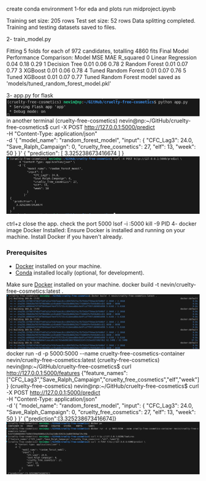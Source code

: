 create conda environment
1-for eda and plots run midproject.ipynb

Training set size: 205 rows
Test set size: 52 rows
Data splitting completed. Training and testing datasets saved to files.

2- train_model.py 

Fitting 5 folds for each of 972 candidates, totalling 4860 fits
Final Model Performance Comparison:
                 Model   MSE   MAE  R_squared
0    Linear Regression  0.04  0.18       0.29
1        Decision Tree  0.01  0.06       0.78
2        Random Forest  0.01  0.07       0.77
3              XGBoost  0.01  0.06       0.78
4  Tuned Random Forest  0.01  0.07       0.76
5        Tuned XGBoost  0.01  0.07       0.77
Tuned Random Forest model saved as 'models/tuned_random_forest_model.pkl'

3- app.py for flask 
![alt text](image-17.png)
in another terminal 
(cruelty-free-cosmetics) nevin@np:~/GitHub/cruelty-free-cosmetics$ curl -X POST http://127.0.0.1:5000/predict \
     -H "Content-Type: application/json" \
     -d '{
           "model_name": "random_forest_model",
           "input": {
               "CFC_Lag3": 24.0,
               "Save_Ralph_Campaign": 0,
               "cruelty_free_cosmetics": 27,
               "elf": 13,
               "week": 50
           }
         }'
{
  "prediction": [
    3.325238673416674
  ]
}
![alt text](image-18.png)

ctrl+z close the app. 
check the port 5000
lsof -i :5000
kill -9 PID
4- docker image
Docker Installed: Ensure Docker is installed and running on your machine. Install Docker if you haven't already.

### **Prerequisites**

- [Docker](https://www.docker.com/get-started) installed on your machine.
- [Conda](https://docs.conda.io/projects/conda/en/latest/user-guide/install/index.html) installed locally (optional, for development).

Make sure [Docker](https://www.docker.com/get-started) installed on your machine.
docker build -t nevin/cruelty-free-cosmetics:latest .
![alt text](image-20.png)
docker run -d -p 5000:5000 --name cruelty-free-cosmetics-container nevin/cruelty-free-cosmetics:latest
(cruelty-free-cosmetics) nevin@np:~/GitHub/cruelty-free-cosmetics$ curl http://127.0.0.1:5000/features
{"feature_names":["CFC_Lag3","Save_Ralph_Campaign","cruelty_free_cosmetics","elf","week"]}
(cruelty-free-cosmetics) nevin@np:~/GitHub/cruelty-free-cosmetics$ curl -X POST http://127.0.0.1:5000/predict \
     -H "Content-Type: application/json" \
     -d '{
           "model_name": "random_forest_model",
           "input": {
               "CFC_Lag3": 24.0,
               "Save_Ralph_Campaign": 0,
               "cruelty_free_cosmetics": 27,
               "elf": 13,
               "week": 50
           }
         }'
{"prediction":[3.325238673416674]}
![alt text](image-19.png)

